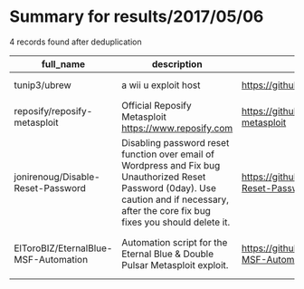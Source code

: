 
# Summary for results/2017/05/06
    
4 records found after deduplication

| full_name | description | html_url | matched_list | matched_count | pushed_at | size | stargazers_count | language | forks_count | vul_ids |
|--------------------------------------|--------------------------------------------------------------------------------------------------------------------------------------------------------------------------------------------|---------------------------------------------------------|---------------------------------------------|-----------------|---------------------------|--------|--------------------|------------|---------------|-----------|
| tunip3/ubrew | a wii u exploit host | https://github.com/tunip3/ubrew | ['exploit'] | 1 | 2017-05-06 11:00:53+00:00 | 10432 | 0 | HTML | 1 | [] |
| reposify/reposify-metasploit | Official Reposify Metasploit https://www.reposify.com | https://github.com/reposify/reposify-metasploit | ['metasploit module OR payload'] | 1 | 2017-05-06 21:49:53+00:00 | 2 | 0 | nan | 0 | [] |
| jonirenoug/Disable-Reset-Password | Disabling password reset function over email of Wordpress and Fix bug Unauthorized Reset Password (0day). Use caution and if necessary, after the core fix bug fixes you should delete it. | https://github.com/jonirenoug/Disable-Reset-Password | ['0day'] | 1 | 2017-05-06 03:05:16+00:00 | 0 | 0 | nan | 0 | [] |
| ElToroBIZ/EternalBlue-MSF-Automation | Automation script for the Eternal Blue & Double Pulsar Metasploit exploit. | https://github.com/ElToroBIZ/EternalBlue-MSF-Automation | ['exploit', 'metasploit module OR payload'] | 2 | 2017-05-06 12:25:19+00:00 | 1 | 2 | | 7 | [] |
